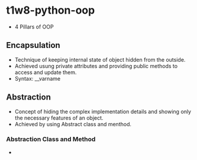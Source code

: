 # t1w8-python-oop
- 4 Pillars of OOP

## Encapsulation
- Technique of keeping internal state of object hidden from the outside.
- Achieved usung private attributes and providing public methods to access and update them.
- Syntax: __varname

## Abstraction
- Concept of hiding the complex implementation details and showing only the necessary features of an object.
- Achieved by using Abstract class and menthod.

### Abstraction Class and Method
- 

##